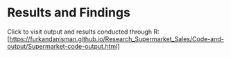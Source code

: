 # Results and Findings
Click to visit output and results conducted through R: [https://furkandanisman.github.io/Research_Supermarket_Sales/Code-and-output/Supermarket-code-output.html]
